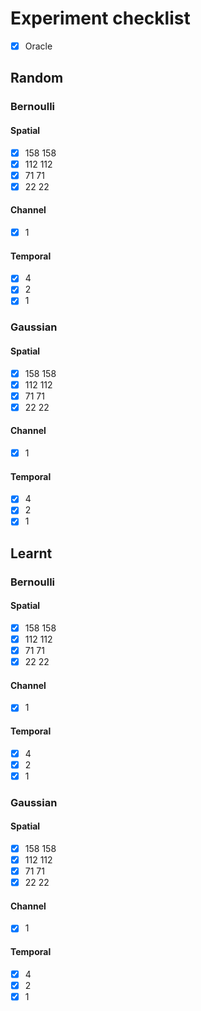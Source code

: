 # Experiment checklist

- [x] Oracle

## Random

### Bernoulli

#### Spatial

- [x] 158 158
- [x] 112 112
- [x] 71 71
- [x] 22 22

#### Channel

- [x] 1

#### Temporal

- [x] 4
- [x] 2
- [x] 1

### Gaussian

#### Spatial

- [x] 158 158
- [x] 112 112
- [x] 71 71
- [x] 22 22

#### Channel

- [x] 1

#### Temporal

- [x] 4
- [x] 2
- [x] 1

## Learnt

### Bernoulli

#### Spatial

- [x] 158 158
- [x] 112 112
- [x] 71 71
- [x] 22 22

#### Channel

- [x] 1

#### Temporal

- [x] 4
- [x] 2
- [x] 1

### Gaussian

#### Spatial

- [x] 158 158
- [x] 112 112
- [x] 71 71
- [x] 22 22

#### Channel

- [x] 1

#### Temporal

- [x] 4
- [x] 2
- [x] 1